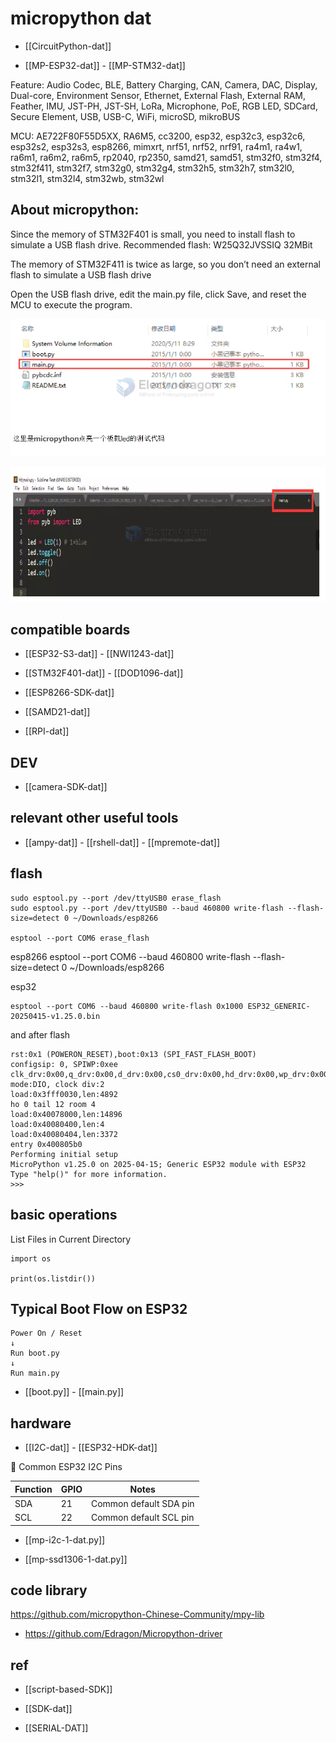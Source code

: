 
# micropython dat


- [[CircuitPython-dat]]

- [[MP-ESP32-dat]] - [[MP-STM32-dat]]


Feature: Audio Codec, BLE, Battery Charging, CAN, Camera, DAC, Display, Dual-core, Environment Sensor, Ethernet, External Flash, External RAM, Feather, IMU, JST-PH, JST-SH, LoRa, Microphone, PoE, RGB LED, SDCard, Secure Element, USB, USB-C, WiFi, microSD, mikroBUS



MCU: AE722F80F55D5XX, RA6M5, cc3200, esp32, esp32c3, esp32c6, esp32s2, esp32s3, esp8266, mimxrt, nrf51, nrf52, nrf91, ra4m1, ra4w1, ra6m1, ra6m2, ra6m5, rp2040, rp2350, samd21, samd51, stm32f0, stm32f4, stm32f411, stm32f7, stm32g0, stm32g4, stm32h5, stm32h7, stm32l0, stm32l1, stm32l4, stm32wb, stm32wl

## About micropython:

Since the memory of STM32F401 is small, you need to install flash to simulate a USB flash drive. Recommended flash: W25Q32JVSSIQ 32MBit

The memory of STM32F411 is twice as large, so you don’t need an external flash to simulate a USB flash drive

Open the USB flash drive, edit the main.py file, click Save, and reset the MCU to execute the program.


![](2024-10-08-17-35-01.png)

![](2024-10-08-17-35-13.png)



## compatible boards 

- [[ESP32-S3-dat]] - [[NWI1243-dat]]

- [[STM32F401-dat]] - [[DOD1096-dat]]

- [[ESP8266-SDK-dat]]

- [[SAMD21-dat]]

- [[RPI-dat]]


## DEV 

- [[camera-SDK-dat]]

## relevant other useful tools 

- [[ampy-dat]] - [[rshell-dat]] - [[mpremote-dat]]


## flash 

    sudo esptool.py --port /dev/ttyUSB0 erase_flash
    sudo esptool.py --port /dev/ttyUSB0 --baud 460800 write-flash --flash-size=detect 0 ~/Downloads/esp8266

    esptool --port COM6 erase_flash

esp8266
    esptool --port COM6 --baud 460800 write-flash --flash-size=detect 0 ~/Downloads/esp8266

esp32 

    esptool --port COM6 --baud 460800 write-flash 0x1000 ESP32_GENERIC-20250415-v1.25.0.bin

and after flash 

    rst:0x1 (POWERON_RESET),boot:0x13 (SPI_FAST_FLASH_BOOT)
    configsip: 0, SPIWP:0xee
    clk_drv:0x00,q_drv:0x00,d_drv:0x00,cs0_drv:0x00,hd_drv:0x00,wp_drv:0x00
    mode:DIO, clock div:2
    load:0x3fff0030,len:4892
    ho 0 tail 12 room 4
    load:0x40078000,len:14896
    load:0x40080400,len:4
    load:0x40080404,len:3372
    entry 0x400805b0
    Performing initial setup
    MicroPython v1.25.0 on 2025-04-15; Generic ESP32 module with ESP32
    Type "help()" for more information.
    >>> 



## basic operations 

List Files in Current Directory

    import os

    print(os.listdir())


## Typical Boot Flow on ESP32

    Power On / Reset
    ↓
    Run boot.py
    ↓
    Run main.py

- [[boot.py]] - [[main.py]]

## hardware 

- [[I2C-dat]] - [[ESP32-HDK-dat]]

📌 Common ESP32 I2C Pins

| Function | GPIO | Notes |
|----------|------|-------|
| SDA | 21 | Common default SDA pin |
| SCL | 22 | Common default SCL pin |

- [[mp-i2c-1-dat.py]]

- [[mp-ssd1306-1-dat.py]] 


## code library 

https://github.com/micropython-Chinese-Community/mpy-lib

- https://github.com/Edragon/Micropython-driver

## ref 

- [[script-based-SDK]]

- [[SDK-dat]]

- [[SERIAL-DAT]]